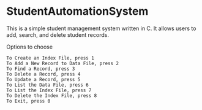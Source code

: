 # StudentAutomationSystem

This is a simple student management system written in C. It allows users to add, search, and delete student records.

Options to choose

    To Create an Index File, press 1
    To Add a New Record to Data File, press 2
    To Find a Record, press 3
    To Delete a Record, press 4
    To Update a Record, press 5
    To List the Data File, press 6
    To List the Index File, press 7
    To Delete the Index File, press 8
    To Exit, press 0
